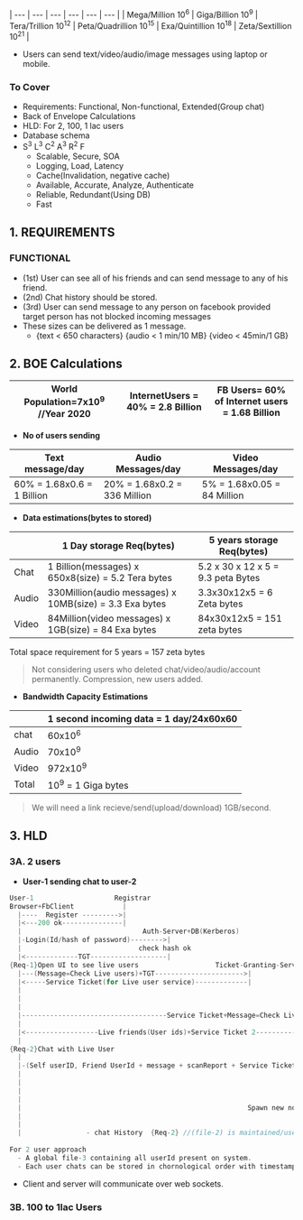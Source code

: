 | --- | --- | --- | --- | --- | --- |
| Mega/Million 10<sup>6</sup> | Giga/Billion 10<sup>9</sup> | Tera/Trillion 10<sup>12</sup> | Peta/Quadrillion 10<sup>15</sup> | Exa/Quintillion 10<sup>18</sup> | Zeta/Sextillion 10<sup>21</sup> |

- Users can send text/video/audio/image messages using laptop or mobile.

### To Cover
- Requirements: Functional, Non-functional, Extended(Group chat)
- Back of Envelope Calculations
- HLD: For 2, 100, 1 lac users
- Database schema
- S<sup>3</sup> L<sup>3</sup> C<sup>2</sup> A<sup>3</sup> R<sup>2</sup> F
  - Scalable, Secure, SOA
  - Logging, Load, Latency
  - Cache(Invalidation, negative cache)
  - Available, Accurate, Analyze, Authenticate
  - Reliable, Redundant(Using DB)
  - Fast

## 1. REQUIREMENTS
### FUNCTIONAL
- (1st) User can see all of his friends and can send message to any of his friend.
- (2nd) Chat history should be stored.  
- (3rd) User can send message to any person on facebook provided target person has not blocked incoming messages
- These sizes can be delivered as 1 message.
  - {text < 650 characters} {audio < 1 min/10 MB}   {video < 45min/1 GB}

## 2. BOE Calculations

|World Population=7x10<sup>9</sup> //Year 2020|InternetUsers = 40% = 2.8 Billion|FB Users= 60% of Internet users = 1.68 Billion|
|---|---|---|

- **No of users sending**

|Text message/day|Audio Messages/day|Video Messages/day|
|---|---|---|
|60% = 1.68x0.6 = 1 Billion|20% = 1.68x0.2 = 336 Million|5% = 1.68x0.05 = 84 Million|
  
- **Data estimations(bytes to stored)**

| | 1 Day storage Req(bytes) | 5 years storage Req(bytes)
| --- | --- | --- |
| Chat | 1 Billion(messages) x 650x8(size) = 5.2 Tera bytes | 5.2 x 30 x 12 x 5 = 9.3 peta Bytes |
| Audio | 330Million(audio messages) x 10MB(size) = 3.3 Exa bytes | 3.3x30x12x5 = 6 Zeta bytes |
| Video | 84Million(video messages) x 1GB(size) = 84 Exa bytes | 84x30x12x5 = 151 zeta bytes |

Total space requirement for 5 years = 157 zeta bytes
> Not considering users who deleted chat/video/audio/account permanently. Compression, new users added.

- **Bandwidth Capacity Estimations**

| |1 second incoming data = 1 day/24x60x60|
|---|---|
|chat|60x10<sup>6</sup>|
|Audio|70x10<sup>9</sup>|
|Video|972x10<sup>9</sup>|
|Total|10<sup>9</sup> = 1 Giga bytes|
> We will need a link recieve/send(upload/download) 1GB/second.

## 3. HLD
### 3A. 2 users
- **User-1 sending chat to user-2**
```c
User-1                    Registrar
Browser+FbClient            |
  |----  Register --------->|
  |<---200 ok---------------|
  |                              Auth-Server+DB(Kerberos)
  |-Login(Id/hash of password)-------->|
  |                             check hash ok
  |<-------------TGT-------------------|                             
{Req-1}Open UI to see live users                   Ticket-Granting-Server
  |---(Message=Check Live users)+TGT---------------------->|
  |<-----Service Ticket(for Live user service)-------------|            Live-User-Checker(service-1)
  |                                                                     Keeps list of live users/zone
  |                                                                     using keepalive messages sent on
  |                                                                     web sockets
  |------------------------------------Service Ticket+Message=Check Live Users---->|
  |                                                                      Check Live friends of User-1--------> DB or file-1(encrypted,compressed)
  |<------------------Live friends(User ids)+Service Ticket 2----------------------|<---------------------------------|
  |                                                                                                         File-1 contains friend list
{Req-2}Chat with Live User  
  |                                                                    Chat-Server
  |-(Self userID, Friend UserId + message + scanReport + Service Ticket-2)-->|                              Queue
  |                                                                          |--userid-1, userid-2, Message-->|
  |                                                                                                           |
  |                                                                               Connector <---------------->|
  |                                                                           Read from queue
  |                                                        Spawn new non-blocking thread to handle 1k connections
  |                                                                             Thread-n    
  |                                                                                  |--send/recv message------>User-2
  |                - chat History  {Req-2} //(file-2) is maintained/userId containing all chats userId done with friends/world.
  
For 2 user approach
  - A global file-3 containing all userId present on system.
  - Each user chats can be stored in chornological order with timestamps in seperate file. 
```
- Client and server will communicate over web sockets.

### 3B. 100 to 1lac Users
